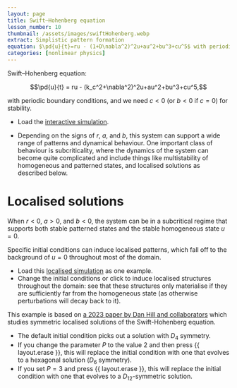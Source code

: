 ```yaml
---
layout: page
title: Swift–Hohenberg equation
lesson_number: 10
thumbnail: /assets/images/swiftHohenberg.webp
extract: Simplistic pattern formation 
equation: $\pd{u}{t}=ru - (1+D\nabla^2)^2u+au^2+bu^3+cu^5$ with periodic boundary conditions
categories: [nonlinear physics]
---
```

Swift–Hohenberg equation:

$$\pd{u}{t} = ru - (k_c^2+\nabla^2)^2u+au^2+bu^3+cu^5,$$

with periodic boundary conditions, and we need $c<0$ (or $b<0$ if $c=0$) for stability.

* Load the [interactive simulation](/sim/?preset=swiftHohenberg). 

* Depending on the signs of $r$, $a$, and $b$, this system can support a wide range of patterns and dynamical behaviour. One important class of behaviour is subcriticality, where the dynamics of the system can become quite complicated and include things like multistability of homogeneous and patterned states, and localised solutions as described below.

# Localised solutions

When $r<0$, $a>0$, and $b<0$, the system can be in a subcritical regime that supports both stable patterned states and the stable homogeneous state $u=0$. 

Specific initial conditions can induce localised patterns, which fall off to the background of $u=0$ throughout most of the domain. 

* Load this [localised simulation](/sim/?preset=swiftHohenbergLocalised) as one example.
* Change the initial conditions or click to induce localised structures throughout the domain: see that these structures only materialise if they are sufficiently far from the homogeneous state (as otherwise perturbations will decay back to it).

This example is based on [a 2023 paper by Dan Hill and collaborators](https://iopscience.iop.org/article/10.1088/1361-6544/acc508) which studies symmetric localised solutions of the Swift-Hohenberg equation. 
* The default initial condition picks out a solution with $D_4$ symmetry. 
* If you change the parameter $P$ to the value $2$ and then press {{ layout.erase }}, this will replace the initial condition with one that evolves to a hexagonal solution ($D_6$ symmetry). 
* If you set $P=3$ and press {{ layout.erase }}, this will replace the initial condition with one that evolves to a $D_{12}$-symmetric solution.
